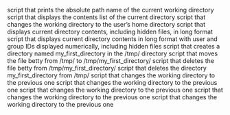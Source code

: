 script that prints the absolute path name of the current working directory
script that displays the contents list of the current directory
script that changes the working directory to the user’s home directory
script that displays current directory contents, including hidden files, in long format
script that displays current directory contents in long format with user and group IDs displayed numerically, including hidden files
script that creates a directory named my_first_directory in the /tmp/ directory
script that moves the file betty from /tmp/ to /tmp/my_first_directory/
script that deletes the file betty from /tmp/my_first_directory/
script that deletes the directory my_first_directory from /tmp/
script that changes the working directory to the previous one
script that changes the working directory to the previous one
script that changes the working directory to the previous one
script that changes the working directory to the previous one
script that changes the working directory to the previous one
